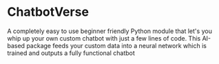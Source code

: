 # ChatbotVerse
A completely easy to use beginner friendly Python module that let's you whip up your own custom chatbot with just a few lines of code. This AI-based package feeds your custom data into a neural network which is trained and outputs a fully functional chatbot

